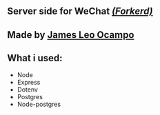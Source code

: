 ## Server side for WeChat [_(Forkerd)_](https://github.com/JamesWithLeo/react-chat-app)

## Made by [James Leo Ocampo](https://www.linkedin.com/in/james-leo-ocampo-888686307)

## What i used:

- Node
- Express
- Dotenv
- Postgres
- Node-postgres
